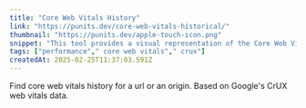 ```yaml
---
title: "Core Web Vitals History"
link: "https://punits.dev/core-web-vitals-historical/"
thumbnail: "https://punits.dev/apple-touch-icon.png"
snippet: "This tool provides a visual representation of the Core Web Vitals for a given url for the last 6 months."
tags: ["performance"," core web vitals"," crux"]
createdAt: 2025-02-25T11:37:03.591Z
---
```

Find core web vitals history for a url or an origin. Based on Google's CrUX web vitals data.
